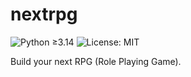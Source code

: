 # nextrpg

![Python ≥3.14](https://img.shields.io/badge/python-%E2%89%A53.14-blue.svg)
![License: MIT](https://img.shields.io/badge/License-MIT-green.svg)

Build your next RPG (Role Playing Game).
